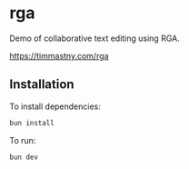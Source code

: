 # rga

Demo of collaborative text editing using RGA.

https://timmastny.com/rga

## Installation

To install dependencies:

```bash
bun install
```

To run:

```bash
bun dev
```
